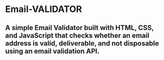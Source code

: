 # Email-VALIDATOR  <BR>
<h2> A simple Email Validator built with HTML, CSS, and JavaScript that checks whether an email address is valid, deliverable, and not disposable using an email validation API.</h2>
